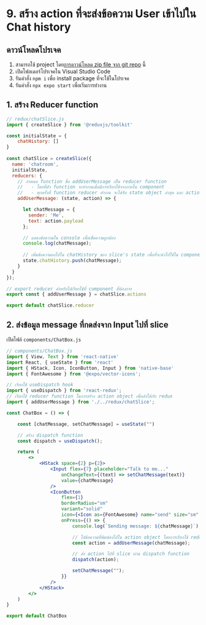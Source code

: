 
# 9. สร้าง action ที่จะส่งข้อความ User เข้าไปใน Chat history

## ดาวน์โหลดโปรเจค

1. สามารถใช้ project โดย[การดาวน์โหลด zip file จาก git repo](https://github.com/teerasej/nextflow-react-native-chatgpt-app/tree/finish-add-user-message-action) นี้
2. เปิดโฟลเดอร์โปรเจคใน Visual Studio Code
3. รันคำสั่ง `npm i` เพื่อ install package ที่จะใช้ในโปรเจค
4. รันคำสั่ง `npx expo start` เพื่อเริ่มการทำงาน


## 1. สร้าง Reducer function

```js
// redux/chatSlice.js
import { createSlice } from '@reduxjs/toolkit'

const initialState = {
    chatHistory: []
}
 
const chatSlice = createSlice({
  name: 'chatroom',
  initialState,
  reducers: {
    // กำหนด function ชื่อ addUserMessage เป็น reducer function
    //   - โดยที่ตัว function จะทำงานเมื่อมีการเรียกใช้จากภายใน component
    //   - ทุกครั้งที่ function reducer ทำงาน จะได้รับ state object ล่าสุด และ action ที่ส่งมาจาก component เสมอ
    addUserMessage: (state, action) => {

      let chatMessage = {
        sender: 'Me',
        text: action.payload
      };

      // แสดงข้อความใน console เพื่อเช็คความถูกต้อง
      console.log(chatMessage);
        
      // เพิ่มข้อความลงไปใน chatHistory ของ slice's state เพื่อที่จะนำไปใช้ใน component
      state.chatHistory.push(chatMessage);
    }
  }
});

// export reducer สำหรับไปเรียกใช้ที่ component ที่ต้องการ
export const { addUserMessage } = chatSlice.actions

export default chatSlice.reducer
```

## 2. ส่งข้อมูล message ที่กดส่งจาก Input ไปที่ slice

เปิดไฟล์ `components/ChatBox.js`


```jsx
// components/ChatBox.js
import { View, Text } from 'react-native'
import React, { useState } from 'react'
import { HStack, Icon, IconButton, Input } from 'native-base'
import { FontAwesome } from '@expo/vector-icons';

// เรียกใช้ useDispatch hook
import { useDispatch } from 'react-redux';
// เรียกใช้ reducer function ในการสร้าง action object เพื่อส่งให้กับ redux
import { addUserMessage } from './../redux/chatSlice';

const ChatBox = () => {

    const [chatMessage, setChatMessage] = useState("")

    // สร้าง dispatch function 
    const dispatch = useDispatch();

    return (
        <>
            <HStack space={2} p={2}>
                <Input flex={7} placeholder="Talk to me..."
                    onChangeText={(text) => setChatMessage(text)}
                    value={chatMessage}
                />
                <IconButton
                    flex={1}
                    borderRadius="sm"
                    variant="solid"
                    icon={<Icon as={FontAwesome} name="send" size="sm" />}
                    onPress={() => {
                        console.log(`Sending message: ${chatMessage}`);

                        // ใส่ข้อความที่พิมพ์ลงไปใน action object โดยการเรียกใช้ reducer function
                        const action = addUserMessage(chatMessage);

                        // ส่ง action ไปที่ slice ผ่าน dispatch function
                        dispatch(action);

                        setChatMessage("");
                    }}
                />
            </HStack>
        </>
    )
}

export default ChatBox
```
